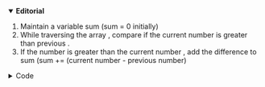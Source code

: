 <details open>
	<summary><strong>Editorial</strong></summary>
	<ol>
		<li>Maintain a variable sum (sum = 0 initially)</li>
		<li>While traversing the array , compare if the current number is greater than previous .</li>
		<li>If the number is greater than the current number , add the difference to sum (sum += (current number - previous number)</li>
	</ol>
	
</details>

<details>
	<summary>Code</summary>

		#include<bits/stdc++.h>
		#define ll long long
		#define ld long double
		#define vcll vector<ll>
		#define pb push_back
		#define lol(i,a,b) for(ll i = a; i < b; i++)
		#define mod (1e7+7)
		#define mt make_tuple
		#define newl endl
		ll cnt,a,b;
		using namespace std;
		 
		void solve() {
		    ll n; cin >> n;
		    ll a[n];
		    lol(i,0,n) {
		        cin >> a[i];
		    }
		    ll c=0;
		    ll ans = 0;
		    lol(i,1,n) {
		        if (a[i]<a[i-1]) {
		            c = (a[i-1]-a[i]);
		            a[i] += c;
		            ans += c;
		        }
		    }
		    cout << ans;
		}
		 
		int main() {
		ios_base::sync_with_stdio(false);
		cin.tie(NULL);
		    // int t ; cin >> t;
		    // while(t--)
		    solve();
		}

</details>
